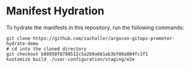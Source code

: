 # Manifest Hydration

To hydrate the manifests in this repository, run the following commands:

```shell
git clone https://github.com/zachaller/argocon-gitops-promoter-hydrate-demo
# cd into the cloned directory
git checkout b88950f8780512c5a2b9a681ab3bf80a804fc1f1
kustomize build ./user-configuration/staging/e2e
```
